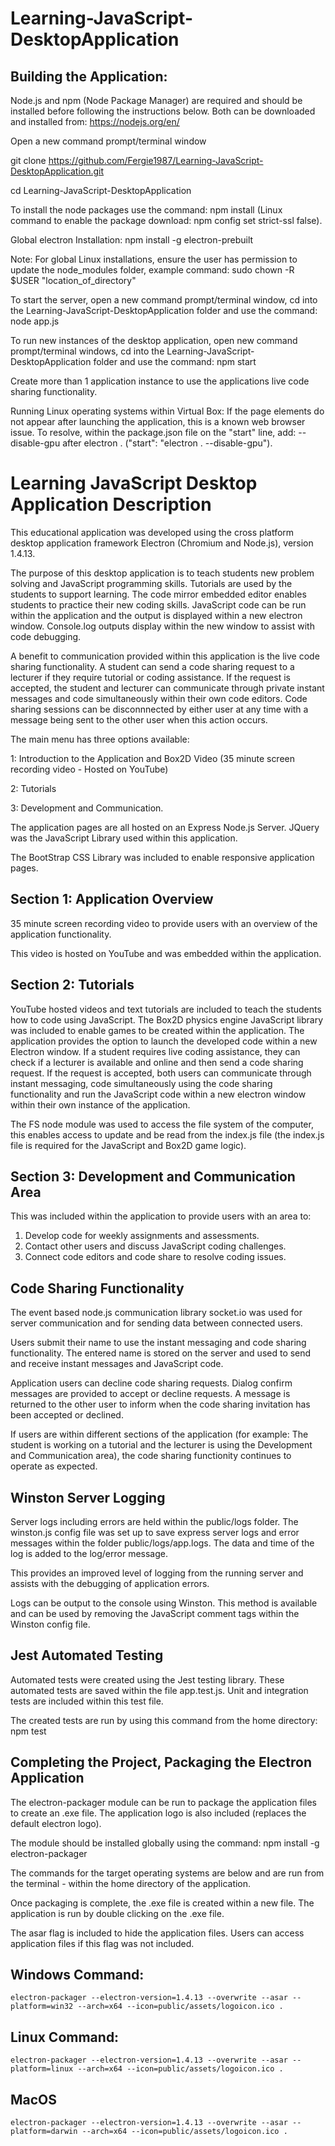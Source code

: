# Learning-JavaScript-DesktopApplication

## Building the Application: 

Node.js and npm (Node Package Manager) are required and should be installed before following the instructions below. Both can be downloaded and installed from: https://nodejs.org/en/

Open a new command prompt/terminal window

git clone https://github.com/Fergie1987/Learning-JavaScript-DesktopApplication.git

cd Learning-JavaScript-DesktopApplication

To install the node packages use the command: npm install
(Linux command to enable the package download: npm config set strict-ssl false).

Global electron Installation: npm install -g electron-prebuilt

Note: For global Linux installations, ensure the user has permission to update the node_modules folder, example command: sudo chown -R $USER "location_of_directory"  

To start the server, open a new command prompt/terminal window, cd into the Learning-JavaScript-DesktopApplication folder and use the command: node app.js

To run new instances of the desktop application, open new command prompt/terminal windows, cd into the Learning-JavaScript-DesktopApplication folder and use the command: npm start 

Create more than 1 application instance to use the applications live code sharing functionality.  

Running Linux operating systems within Virtual Box: If the page elements do not appear after launching the application, this is a known web browser issue. To resolve, within the package.json file on the "start" line, add: --disable-gpu after electron . ("start": "electron . --disable-gpu").    

# Learning JavaScript Desktop Application Description 

This educational application was developed using the cross platform desktop application framework Electron (Chromium and Node.js), version 1.4.13. 

The purpose of this desktop application is to teach students new problem solving and JavaScript programming skills. Tutorials are used by the students to support learning. The code mirror embedded editor enables students to practice their new coding skills. JavaScript code can be run within the application and the output is displayed within a new electron window. Console.log outputs display within the new window to assist with code debugging.   

A benefit to communication provided within this application is the live code sharing functionality. A student can send a code sharing request to a lecturer if they require tutorial or coding assistance. If the request is accepted, the student and lecturer can communicate through private instant messages and code simultaneously within their own code editors. Code sharing sessions can be disconnnected by either user at any time with a message being sent to the other user when this action occurs.  

The main menu has three options available: 

1: Introduction to the Application and Box2D Video (35 minute screen recording video - Hosted on YouTube)

2: Tutorials 

3: Development and Communication. 

The application pages are all hosted on an Express Node.js Server. JQuery was the JavaScript Library used within this application.

The BootStrap CSS Library was included to enable responsive application pages. 

## Section 1: Application Overview
35 minute screen recording video to provide users with an overview of the application functionality.  

This video is hosted on YouTube and was embedded within the application.  

## Section 2: Tutorials
YouTube hosted videos and text tutorials are included to teach the students how to code using JavaScript. The Box2D physics engine JavaScript library was included to enable games to be created within the application. The application provides the option to launch the developed code within a new Electron window. If a student requires live coding assistance, they can check if a lecturer is available and online and then send a code sharing request. If the request is accepted, both users can communicate through instant messaging, code simultaneously using the code sharing functionality and run the JavaScript code within a new electron window within their own instance of the application. 

The FS node module was used to access the file system of the computer, this enables access to update and be read from the index.js file (the index.js file is required for the JavaScript and Box2D game logic). 

## Section 3: Development and Communication Area

This was included within the application to provide users with an area to: 
1. Develop code for weekly assignments and assessments. 
2. Contact other users and discuss JavaScript coding challenges. 
3. Connect code editors and code share to resolve coding issues. 

## Code Sharing Functionality

The event based node.js communication library socket.io was used for server communication and for sending data between connected users. 

Users submit their name to use the instant messaging and code sharing functionality. The entered name is stored on the server and used to send and receive instant messages and JavaScript code.   

Application users can decline code sharing requests. Dialog confirm messages are provided to accept or decline requests. A message is returned to the other user to inform when the code sharing invitation has been accepted or declined.

If users are within different sections of the application (for example: The student is working on a tutorial and the lecturer is using the Development and Communication area), the code sharing functionity continues to operate as expected. 

## Winston Server Logging 

Server logs including errors are held within the public/logs folder. The winston.js config file was set up to save express server logs and error messages within the folder public/logs/app.logs. The data and time of the log is added to the log/error message. 

This provides an improved level of logging from the running server and assists with the debugging of application errors. 

Logs can be output to the console using Winston. This method is available and can be used by removing the JavaScript comment tags within the Winston config file. 

## Jest Automated Testing

Automated tests were created using the Jest testing library. These automated tests are saved within the file app.test.js. Unit and integration tests are included within this test file. 

The created tests are run by using this command from the home directory: npm test

## Completing the Project, Packaging the Electron Application

The electron-packager module can be run to package the application files to create an .exe file. The application logo is also included (replaces the default electron logo). 

The module should be installed globally using the command: npm install -g electron-packager 

The commands for the target operating systems are below and are run from the terminal - within the home directory of the application. 

Once packaging is complete, the .exe file is created within a new file. The application is run by double clicking on the .exe file.

The asar flag is included to hide the application files. Users can access application files if this flag was not included. 

## Windows Command: 
```
electron-packager --electron-version=1.4.13 --overwrite --asar --platform=win32 --arch=x64 --icon=public/assets/logoicon.ico .
```
## Linux Command: 
```
electron-packager --electron-version=1.4.13 --overwrite --asar --platform=linux --arch=x64 --icon=public/assets/logoicon.ico .
```
## MacOS
```
electron-packager --electron-version=1.4.13 --overwrite --asar --platform=darwin --arch=x64 --icon=public/assets/logoicon.ico .
``` 
